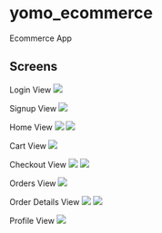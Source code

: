 # yomo_ecommerce

Ecommerce App

## Screens
Login View
![](assets/images/screen_shots/login.png)

Signup View
![](assets/images/screen_shots/signup.png)

Home View
![](assets/images/screen_shots/home.png)
![](assets/images/screen_shots/home2.png)

Cart View
![](assets/images/screen_shots/cart.png)

Checkout View
![](assets/images/screen_shots/checkout2.png)
![](assets/images/screen_shots/checkout.png)

Orders View
![](assets/images/screen_shots/orders.png)

Order Details View
![](assets/images/screen_shots/order_details.png)
![](assets/images/screen_shots/order_details2.png)

Profile View
![](assets/images/screen_shots/profile.png)